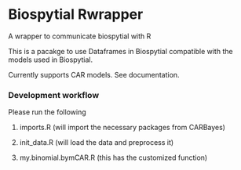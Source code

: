 # Biospytial Rwrapper 
A wrapper to  communicate biospytial with R

This is a pacakge to use Dataframes in Biospytial compatible with the models used in Biospytial.

Currently supports CAR models. See documentation.

### Development workflow

Please run the following
1. imports.R (will import the necessary packages from CARBayes)
2. init_data.R (will load the data and preprocess it)

3. my.binomial.bymCAR.R (this has the customized function) 







